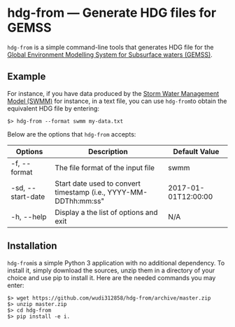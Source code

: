 # hdg-from &mdash; Generate HDG files for GEMSS

`hdg-from` is a simple command-line tools that generates HDG file for
the
[Global Environment Modelling System for Subsurface waters (GEMSS)](http://gemss.com/gemss.html).


## Example
For instance, if you have data produced by
the
[Storm Water Management Model (SWMM)](https://en.wikipedia.org/wiki/Storm_Water_Management_Model) for
instance, in a text file, you can use `hdg-from`to obtain the
equivalent HDG file by entering:

	$> hdg-from --format swmm my-data.txt 
	
Below are the options that `hdg-from` accepts:

| Options | Description | Default Value |
|---------|-------------|---------------|
| -f, --format| The file format of the input file | swmm |
| -sd, --start-date|Start date used to convert timestamp (i.e., YYYY-MM-DDThh:mm:ss"| 2017-01-01T12:00:00|
| -h, --help | Display a the list of options and exit | N/A |


## Installation

`hdg-from`is a simple Python 3 application with no additional
dependency. To install it, simply download the sources, unzip them in
a directory of your choice and use pip to install it. Here are the
needed commands you may enter:

	$> wget https://github.com/wudi312858/hdg-from/archive/master.zip
	$> unzip master.zip
	$> cd hdg-from
	$> pip install -e i.

